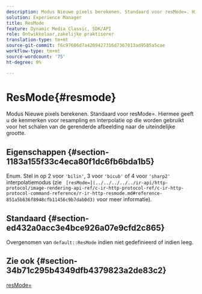 ```yaml
---
description: Modus Nieuwe pixels berekenen. Standaard voor resMode=. Hiermee geeft u de kenmerken voor resampling en interpolatie op die worden gebruikt voor het schalen van de gerenderde afbeelding naar de uiteindelijke grootte.
solution: Experience Manager
title: ResMode
feature: Dynamic Media Classic, SDK/API
role: Ontwikkelaar,zakelijke praktiserer
translation-type: tm+mt
source-git-commit: f6c97606d7a4209427316d7367013ad9585a5cae
workflow-type: tm+mt
source-wordcount: '75'
ht-degree: 0%

---
```



# ResMode{#resmode}

Modus Nieuwe pixels berekenen. Standaard voor resMode=. Hiermee geeft u de kenmerken voor resampling en interpolatie op die worden gebruikt voor het schalen van de gerenderde afbeelding naar de uiteindelijke grootte.

## Eigenschappen {#section-1183a155f33c4eca80f1dc6fb6bda1b5}

Enum. Stel in op 2 voor `'bilin'`, 3 voor `'bicub'` of 4 voor `'sharp2'` interpolatiemodus (zie ` [resMode=](../../../../../ir-api/http-protocol/image-rendering-api-ref/c-ir-http-protocol-ref/c-ir-http-protocol-command-reference/r-ir-http-resmode.md#reference-851a5b636f8948cfb11456c9b7dab0d3)` voor meer informatie).

## Standaard {#section-ed432a0acc3e4bce926a07e9cfd2c865}

Overgenomen van `default::ResMode` indien niet gedefinieerd of indien leeg.

## Zie ook {#section-34b71c295b4349dfb4379823a2de83c2}

[resMode=](../../../../../ir-api/http-protocol/image-rendering-api-ref/c-ir-http-protocol-ref/c-ir-http-protocol-command-reference/r-ir-http-resmode.md#reference-851a5b636f8948cfb11456c9b7dab0d3)
